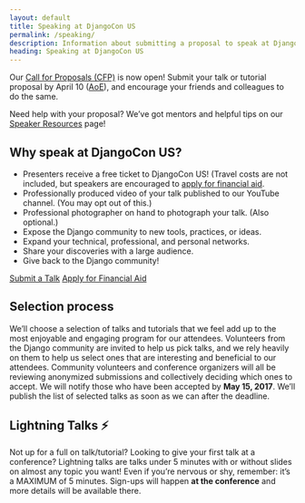 ```yaml
---
layout: default
title: Speaking at DjangoCon US
permalink: /speaking/
description: Information about submitting a proposal to speak at DjangoCon US
heading: Speaking at DjangoCon US
---
```


Our [Call for Proposals (CFP)](https://www.papercall.io/djangocon-us-2017) is now open! Submit your talk or tutorial proposal by April 10 ([AoE](https://www.timeanddate.com/time/zones/aoe)), and encourage your friends and colleagues to do the same.

Need help with your proposal? We’ve got mentors and helpful tips on our [Speaker Resources](/speaking/speaker-resources/) page!

## Why speak at DjangoCon US?

- Presenters receive a free ticket to DjangoCon US! (Travel costs are not included, but speakers are encouraged to [apply for financial aid](/about/financial-aid/).
- Professionally produced video of your talk published to our YouTube channel. (You may opt out of this.)
- Professional photographer on hand to photograph your talk. (Also optional.)
- Expose the Django community to new tools, practices, or ideas.
- Expand your technical, professional, and personal networks.
- Share your discoveries with a large audience.
- Give back to the Django community!

<div class="row column v-pad-top">
    <div class="medium-5 medium-centered column">
        <div class="button-group expanded">
            <a class="button secondary" href="https://www.papercall.io/djangocon-us-2017">Submit a Talk</a>
            <a class="button secondary" href="/about/financial-aid">Apply for Financial Aid</a>
        </div>
    </div>
</div>

## Selection process

We’ll choose a selection of talks and tutorials that we feel add up to the most enjoyable and engaging program for our attendees. Volunteers from the Django community are invited to help us pick talks, and we rely heavily on them to help us select ones that are interesting and beneficial to our attendees. Community volunteers and conference organizers will all be reviewing anonymized submissions and collectively deciding which ones to accept. We will notify those who have been accepted by **May 15, 2017**. We’ll publish the list of selected talks as soon as we can after the deadline.

## Lightning Talks ⚡️

Not up for a full on talk/tutorial? Looking to give your first talk at a conference? Lightning talks are talks under 5 minutes with or without slides on almost any topic you want! Even if you’re nervous or shy, remember: it’s a MAXIMUM of 5 minutes. Sign-ups will happen **at the conference** and more details will be available there.
